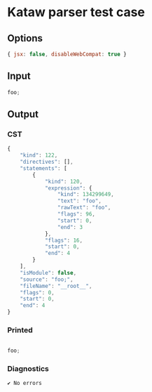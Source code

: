 # Kataw parser test case

## Options

`````js
{ jsx: false, disableWebCompat: true }
`````

## Input

`````js
foo;
`````

## Output

### CST

```javascript
{
    "kind": 122,
    "directives": [],
    "statements": [
        {
            "kind": 120,
            "expression": {
                "kind": 134299649,
                "text": "foo",
                "rawText": "foo",
                "flags": 96,
                "start": 0,
                "end": 3
            },
            "flags": 16,
            "start": 0,
            "end": 4
        }
    ],
    "isModule": false,
    "source": "foo;",
    "fileName": "__root__",
    "flags": 0,
    "start": 0,
    "end": 4
}
```

### Printed

```javascript

foo;
```

### Diagnostics

```javascript
✔ No errors
```

